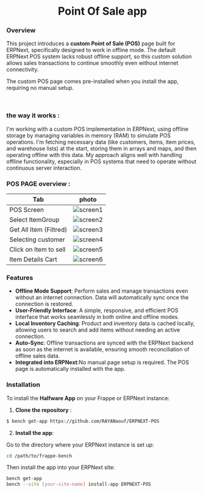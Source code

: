 <h1 align="center" >
  Point Of Sale app
</h1>

### Overview
This project introduces a **custom Point of Sale (POS)** page built for ERPNext, specifically designed to work in offline mode. The default ERPNext POS system lacks robust offline support, so this custom solution allows sales transactions to continue smoothly even without internet connectivity.

The custom POS page comes pre-installed when you install the app, requiring no manual setup.

<br>

### the way it works :
I'm working with a custom POS implementation in ERPNext, using offline storage by managing variables in memory (RAM) to simulate POS operations. I'm fetching necessary data (like customers, items, item prices, and warehouse lists) at the start, storing them in arrays and maps, and then operating offline with this data. My approach aligns well with handling offline functionality, especially in POS systems that need to operate without continuous server interaction.

### POS PAGE overview :
| Tab | photo |
|-----|-------|
|POS Screen             | ![screen1](https://github.com/user-attachments/assets/c5bb1230-5e09-4fcb-b727-4000ceeb90bf)|
|Select ItemGroup       | ![screen2](https://github.com/user-attachments/assets/8a97c052-cd45-47f4-95fc-1e90bd0aa332)|
|Get All Item (Filtred) | ![screen3](https://github.com/user-attachments/assets/f2b8200a-207a-449b-a00b-13f7a5fc5280)|
|Selecting customer     | ![screen4](https://github.com/user-attachments/assets/c11af200-2cdd-4ffe-9ba6-40a534e0fd08)|
|Click on Item to sell  | ![screen5](https://github.com/user-attachments/assets/a8edfd1d-057f-458b-ae9a-f1a3f3b7a949)|
|Item Details Cart      | ![screen6](https://github.com/user-attachments/assets/9099d926-259b-4900-93eb-1bb7e5122785)|



### Features
- **Offline Mode Support**: Perform sales and manage transactions even without an internet connection. Data will automatically sync once the connection is restored.
- **User-Friendly Interface**: A simple, responsive, and efficient POS interface that works seamlessly in both online and offline modes.
- **Local Inventory Caching**: Product and inventory data is cached locally, allowing users to search and add items without needing an active connection.
- **Auto-Sync**: Offline transactions are synced with the ERPNext backend as soon as the internet is available, ensuring smooth reconciliation of offline sales data.
- **Integrated into ERPNext**:No manual page setup is required. The POS page is automatically installed with the app.

### Installation
To install the **Halfware App** on your Frappe or ERPNext instance: 
1. **Clone the repository** : 
```bash
$ bench get-app https://github.com/RAYANaouf/ERPNEXT-POS
```
2. **Install the app**:

Go to the directory where your ERPNext instance is set up:
```bash
cd /path/to/frappe-bench
```
Then install the app into your ERPNext site:

```bash
bench get-app  
bench --site [your-site-name] install-app ERPNEXT-POS
```
